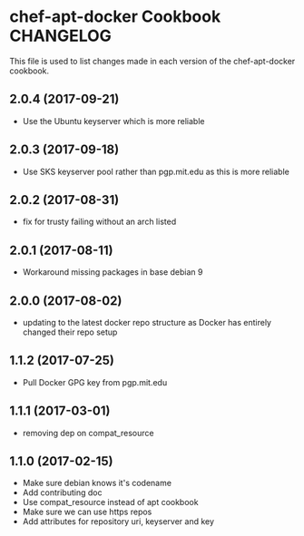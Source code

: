 # chef-apt-docker Cookbook CHANGELOG

This file is used to list changes made in each version of the chef-apt-docker cookbook.

## 2.0.4 (2017-09-21)

- Use the Ubuntu keyserver which is more reliable

## 2.0.3 (2017-09-18)

- Use SKS keyserver pool rather than pgp.mit.edu as this is more reliable

## 2.0.2 (2017-08-31)

- fix for trusty failing without an arch listed

## 2.0.1 (2017-08-11)

- Workaround missing packages in base debian 9

## 2.0.0 (2017-08-02)

- updating to the latest docker repo structure as Docker has entirely changed their repo setup

## 1.1.2 (2017-07-25)

- Pull Docker GPG key from pgp.mit.edu

## 1.1.1 (2017-03-01)

- removing dep on compat_resource

## 1.1.0 (2017-02-15)

- Make sure debian knows it's codename
- Add contributing doc
- Use compat_resource instead of apt cookbook
- Make sure we can use https repos
- Add attributes for repository uri, keyserver and key
